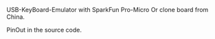 USB-KeyBoard-Emulator with SparkFun Pro-Micro Or clone board from China.

PinOut in the source code.
